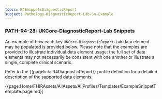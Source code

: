 ```yaml
---
topic: R4SnippetsDiagnosticReport
subject: Pathology-DiagnosticReport-Lab-Sn-Example
---
```

### PATH-R4-28: UKCore-DiagnosticReport-Lab Snippets
An example of how each key <code>UKCore-DiagnosticReport-Lab</code> data element may be populated is provided below. Please note that the examples are provided to illustrate individual data element usage; the full set of data elements may not necessarily be consistent with one another or illustrate a single, complete clinical scenario.

Refer to the {{pagelink: R4DiagnosticReport}} profile definition for a detailed description of the supported data elements.

{{page:Home/FHIRAssets/AllAssets/AllProfiles/Templates/ExampleSnippetTemplate.page.md}}